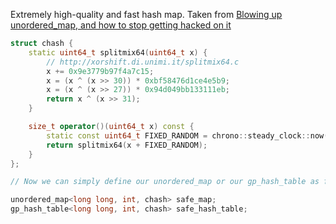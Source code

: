 Extremely high-quality and fast hash map. Taken from [Blowing up unordered_map, and how to stop getting hacked on it](https://codeforces.com/blog/entry/62393)
```cpp
struct chash {
    static uint64_t splitmix64(uint64_t x) {
        // http://xorshift.di.unimi.it/splitmix64.c
        x += 0x9e3779b97f4a7c15;
        x = (x ^ (x >> 30)) * 0xbf58476d1ce4e5b9;
        x = (x ^ (x >> 27)) * 0x94d049bb133111eb;
        return x ^ (x >> 31);
    }

    size_t operator()(uint64_t x) const {
        static const uint64_t FIXED_RANDOM = chrono::steady_clock::now().time_since_epoch().count();
        return splitmix64(x + FIXED_RANDOM);
    }
};

// Now we can simply define our unordered_map or our gp_hash_table as follows:

unordered_map<long long, int, chash> safe_map;
gp_hash_table<long long, int, chash> safe_hash_table;
```